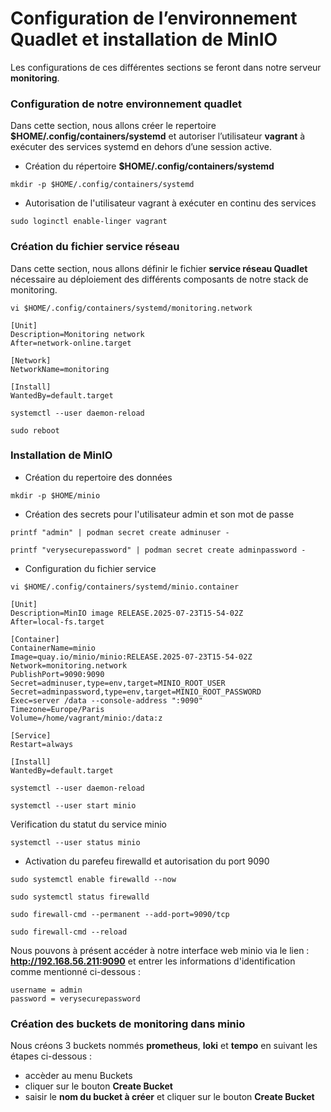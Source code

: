 # Configuration de l’environnement Quadlet et installation de MinIO

Les configurations de ces différentes sections se feront dans notre serveur **monitoring**.

### Configuration de notre environnement quadlet

Dans cette section, nous allons créer le repertoire **$HOME/.config/containers/systemd** et autoriser l’utilisateur **vagrant** à exécuter des services systemd en dehors d’une session active.

- Création du répertoire **$HOME/.config/containers/systemd**

```
mkdir -p $HOME/.config/containers/systemd
```

- Autorisation de l'utilisateur vagrant à exécuter en continu des services

```
sudo loginctl enable-linger vagrant
```

### Création du fichier service réseau

Dans cette section, nous allons définir le fichier **service réseau Quadlet** nécessaire au déploiement des différents composants de notre stack de monitoring.

```
vi $HOME/.config/containers/systemd/monitoring.network
```

```
[Unit]
Description=Monitoring network
After=network-online.target

[Network]
NetworkName=monitoring

[Install]
WantedBy=default.target
```

```
systemctl --user daemon-reload
```

```
sudo reboot
```

### Installation de MinIO

- Création du repertoire des données

```
mkdir -p $HOME/minio
```

- Création des secrets pour l'utilisateur admin et son mot de passe

```
printf "admin" | podman secret create adminuser -
```

```
printf "verysecurepassword" | podman secret create adminpassword -
```

- Configuration du fichier service

```
vi $HOME/.config/containers/systemd/minio.container
```

```
[Unit]
Description=MinIO image RELEASE.2025-07-23T15-54-02Z
After=local-fs.target

[Container]
ContainerName=minio
Image=quay.io/minio/minio:RELEASE.2025-07-23T15-54-02Z
Network=monitoring.network
PublishPort=9090:9090
Secret=adminuser,type=env,target=MINIO_ROOT_USER
Secret=adminpassword,type=env,target=MINIO_ROOT_PASSWORD
Exec=server /data --console-address ":9090"
Timezone=Europe/Paris
Volume=/home/vagrant/minio:/data:z

[Service]
Restart=always

[Install]
WantedBy=default.target
```

```
systemctl --user daemon-reload
```

```
systemctl --user start minio
```

Verification du statut du service minio

```
systemctl --user status minio
```

- Activation du parefeu firewalld et autorisation du port 9090

```
sudo systemctl enable firewalld --now

sudo systemctl status firewalld
```

```
sudo firewall-cmd --permanent --add-port=9090/tcp

sudo firewall-cmd --reload
```

Nous pouvons à présent accéder à notre interface web minio via le lien : **http://192.168.56.211:9090** et entrer les informations d'identification comme mentionné ci-dessous :

```
username = admin 
password = verysecurepassword
```

### Création des buckets de monitoring dans minio

Nous créons 3 buckets nommés **prometheus**, **loki** et **tempo** en suivant les étapes ci-dessous :

- accèder au menu Buckets
- cliquer sur le bouton **Create Bucket**
- saisir le **nom du bucket à créer** et cliquer sur le bouton **Create Bucket**
